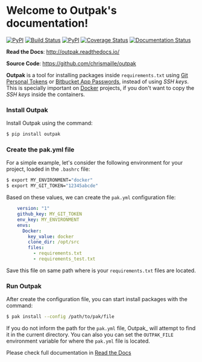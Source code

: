 # Welcome to Outpak's documentation!

[![PyPI](https://img.shields.io/pypi/v/nine.svg)](https://github.com/chrismaille/outpak)
[![Build Status](https://travis-ci.org/chrismaille/outpak.svg?branch=master)](https://travis-ci.org/chrismaille/outpak)
[![PyPI](https://img.shields.io/pypi/pyversions/outpak.svg)](https://github.com/chrismaille/outpak)
[![Coverage Status](https://coveralls.io/repos/github/chrismaille/outpak/badge.svg)](https://coveralls.io/github/chrismaille/outpak)
[![Documentation Status](https://readthedocs.org/projects/outpak/badge/?version=latest)](http://outpak.readthedocs.io/en/latest/?badge=latest)

**Read the Docs**: http://outpak.readthedocs.io/

**Source Code**: https://github.com/chrismaille/outpak

**Outpak** is a tool for installing packages inside `requirements.txt` using [Git Personal Tokens](https://help.github.com/articles/creating-a-personal-access-token-for-the-command-line/) or [Bitbucket App Passwords](https://confluence.atlassian.com/bitbucket/app-passwords-828781300.html), instead of using _SSH keys_. This is specially important on [Docker](https://www.docker.com) projects, if you don't want to copy the _SSH keys_ inside the containers.

### Install Outpak

Install Outpak using the command:

```bash
$ pip install outpak
```

### Create the pak.yml file

For a simple example, let's consider the following environment for your project, loaded in the `.bashrc` file:

```bash
$ export MY_ENVIRONMENT="docker"
$ export MY_GIT_TOKEN="12345abcde"
```

Based on these values, we can create the `pak.yml` configuration file:

```yaml
    version: "1"
    github_key: MY_GIT_TOKEN
    env_key: MY_ENVIRONMENT
    envs:
      Docker:
        key_value: docker
        clone_dir: /opt/src
        files:
          - requirements.txt
          - requirements_test.txt
```

Save this file on same path where is your `requirements.txt` files are located.

### Run Outpak

After create the configuration file, you can start install packages with the command:

```bash
$ pak install --config /path/to/pak/file
```

If you do not inform the path for the `pak.yml` file, Outpak_ will attempt to find it in the current directory. You can also you can set the `OUTPAK_FILE` environment variable for where the `pak.yml` file is located.

Please check full documentation in [Read the Docs](http://outpak.readthedocs.io/)